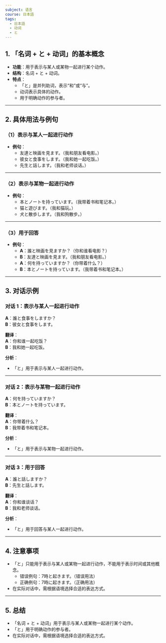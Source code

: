 ```yaml
---
subject: 语言
course: 日本語
tags:
  - 日本語
  - 动词
  - と
---
```


## 1. **「名词 + と + 动词」的基本概念**

- **功能**：用于表示与某人或某物一起进行某个动作。
- **结构**：名词 + と + 动词。
- **特点**：
  - 「と」是并列助词，表示“和”或“与”。
  - 动词表示具体的动作。
  - 用于明确动作的参与者。

---

## 2. **具体用法与例句**

### （1）**表示与某人一起进行动作**
- **例句**：
  - 友達と映画を見ます。（我和朋友看电影。）
  - 彼女と食事をします。（我和她一起吃饭。）
  - 先生と話します。（我和老师谈话。）

---

### （2）**表示与某物一起进行动作**
- **例句**：
  - 本とノートを持っています。（我带着书和笔记本。）
  - 猫と遊びます。（我和猫玩。）
  - 犬と散歩します。（我和狗散步。）

---

### （3）**用于回答**
- **例句**：
  - **A**：誰と映画を見ますか？（你和谁看电影？）
  - **B**：友達と映画を見ます。（我和朋友看电影。）
  - **A**：何を持っていますか？（你带着什么？）
  - **B**：本とノートを持っています。（我带着书和笔记本。）

---

## 3. **对话示例**

### 对话 1：表示与某人一起进行动作
**A**：誰と食事をしますか？  
**B**：彼女と食事をします。

**翻译**：  
**A**：你和谁一起吃饭？  
**B**：我和她一起吃饭。

**分析**：
- 「と」用于表示与某人一起进行动作。

---

### 对话 2：表示与某物一起进行动作
**A**：何を持っていますか？  
**B**：本とノートを持っています。

**翻译**：  
**A**：你带着什么？  
**B**：我带着书和笔记本。

**分析**：
- 「と」用于表示与某物一起进行动作。

---

### 对话 3：用于回答
**A**：誰と話しますか？  
**B**：先生と話します。

**翻译**：  
**A**：你和谁谈话？  
**B**：我和老师谈话。

**分析**：
- 「と」用于回答与某人一起进行动作。

---

## 4. **注意事项**
- 「と」只能用于表示与某人或某物一起进行动作，不能用于表示时间或其他概念。
  - 错误例句：7時と起きます。（错误用法）
  - 正确例句：7時に起きます。（正确用法）
- 在实际对话中，需根据语境选择合适的表达方式。

---

## 5. **总结**
- 「名词 + と + 动词」用于表示与某人或某物一起进行某个动作。
- 「と」用于明确动作的参与者。
- 在实际对话中，需根据语境选择合适的表达方式。